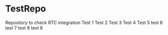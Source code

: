 TestRepo
========

Repository to check RTC integration
Test 1
Test 2
Test 3
Test 4
Test 5
test 6
test 7
test 8
test 8
